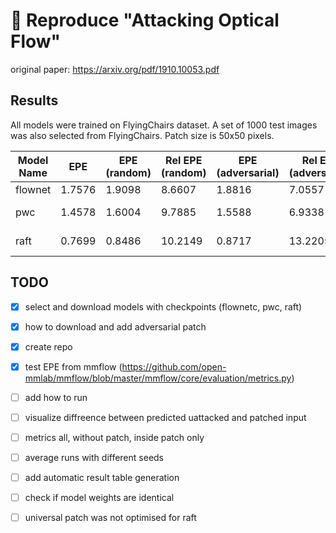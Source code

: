 # 🦆  Reproduce "Attacking Optical Flow"
original paper: https://arxiv.org/pdf/1910.10053.pdf

## Results
All models were trained on FlyingChairs dataset. A set of 1000 test images was also selected from FlyingChairs. Patch size is 50x50 pixels.

| Model Name | EPE | EPE (random) | Rel EPE (random) | EPE (adversarial) | Rel EPE (adversarial) | Time |
| ---------- | --- | ------------ | ---------------- | ----------------- | --------------------- | ---- |
| flownet | 1.7576 | 1.9098 | 8.6607  | 1.8816 | 7.0557  | 55s      |
| pwc     | 1.4578 | 1.6004 | 9.7885  | 1.5588 | 6.9338  | 1m 16s   |
| raft    | 0.7699 | 0.8486 | 10.2149 | 0.8717 | 13.2205 | 3m 2s    |

## TODO
- [x] select and download models with checkpoints (flownetc, pwc, raft)
- [x] how to download and add adversarial patch
- [x] create repo
- [x] test EPE from mmflow (https://github.com/open-mmlab/mmflow/blob/master/mmflow/core/evaluation/metrics.py)
- [ ] add how to run
- [ ] visualize diffreence between predicted uattacked and patched input
- [ ] metrics all, without patch, inside patch only
- [ ] average runs with different seeds
- [ ] add automatic result table generation
- [ ] check if model weights are identical
- [ ] universal patch was not optimised for raft

